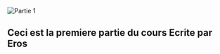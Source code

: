 ![Partie 1](https://encrypted-tbn0.gstatic.com/images?q=tbn:ANd9GcTSjxkf0cqWbxFyJauz9YShkyIqIlkUosnVY2tuo8rmoCw8LXh8)

## **Ceci est la premiere partie du cours** Ecrite par **Eros**